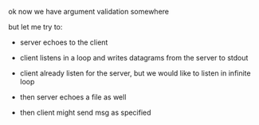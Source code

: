 ok now we have argument validation somewhere

but let me try to:

* server echoes to the client
* client listens in a loop and writes datagrams from the server to stdout
* client already listen for the server, but we would like to listen in infinite
    loop

* then server echoes a file as well

* then client might send msg as specified